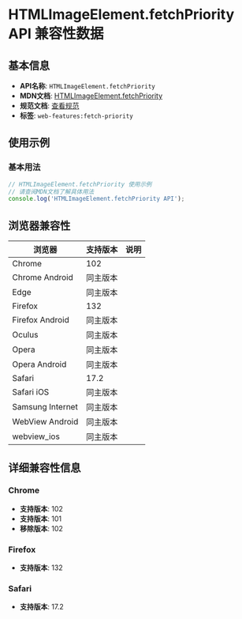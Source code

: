 # HTMLImageElement.fetchPriority API 兼容性数据

## 基本信息

- **API名称**: `HTMLImageElement.fetchPriority`
- **MDN文档**: [HTMLImageElement.fetchPriority](https://developer.mozilla.org/docs/Web/API/HTMLImageElement/fetchPriority)
- **规范文档**: [查看规范](https://html.spec.whatwg.org/multipage/embedded-content.html#dom-img-fetchpriority)
- **标签**: `web-features:fetch-priority`

## 使用示例

### 基本用法

```javascript
// HTMLImageElement.fetchPriority 使用示例
// 请查阅MDN文档了解具体用法
console.log('HTMLImageElement.fetchPriority API');
```

## 浏览器兼容性

| 浏览器 | 支持版本 | 说明 |
|--------|----------|------|
| Chrome | 102 |  |
| Chrome Android | 同主版本 |  |
| Edge | 同主版本 |  |
| Firefox | 132 |  |
| Firefox Android | 同主版本 |  |
| Oculus | 同主版本 |  |
| Opera | 同主版本 |  |
| Opera Android | 同主版本 |  |
| Safari | 17.2 |  |
| Safari iOS | 同主版本 |  |
| Samsung Internet | 同主版本 |  |
| WebView Android | 同主版本 |  |
| webview_ios | 同主版本 |  |

## 详细兼容性信息

### Chrome

- **支持版本**: 102
- **支持版本**: 101
- **移除版本**: 102

### Firefox

- **支持版本**: 132

### Safari

- **支持版本**: 17.2

